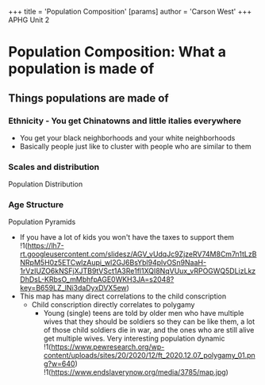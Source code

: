 +++
 title = 'Population Composition'
[params]
	author = 'Carson West'
+++
APHG Unit 2

# Population Composition: What a population is made of 

## Things populations are made of
### Ethnicity - You get Chinatowns and little italies everywhere
- You get your black neighborhoods and your white neighborhoods
- Basically people just like to cluster with people who are similar to them
### Scales and distribution
Population Distribution 

### Age Structure
Population Pyramids
- If you have a lot of kids you won't have the taxes to support them
!1(https://lh7-rt.googleusercontent.com/slidesz/AGV_vUdqJc9ZjzeRV74M8Cm7n1tLzBNRpM5H0z5ETCwlzAupi_wl2GJ6BsYbl94plvOSn9NaaH-1rVzIUZO6kNSFjXJTB9tVSct1A3Re1fl1XQI8NqVUux_vRPOGWQ5DLizLkzDhDsL-KRbsO_mMbhfpAGE0WKH3JA=s2048?key=B659LZ_lNi3daDyxDVX5ew)
- This map has many direct correlations to the child conscription
	- Child conscription directly correlates to polygamy
		- Young (single) teens are told by older men who have multiple wives that they should be soldiers so they can be like them, a lot of those child soldiers die in war, and the ones who are still alive get multiple wives. Very interesting population dynamic
!1(https://www.pewresearch.org/wp-content/uploads/sites/20/2020/12/ft_2020.12.07_polygamy_01.png?w=640)
!1(https://www.endslaverynow.org/media/3785/map.jpg)